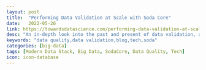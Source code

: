 ```yaml
---
layout: post
title:  "Performing Data Validation at Scale with Soda Core"
date:   2022-05-26
link: https://towardsdatascience.com/performing-data-validation-at-scale-with-soda-core-825267bb4714
desc: "An in-depth look into the past and present of data validation, and how you can leverage today’s tools to ensure data quality at scale."
keywords: "data quality,data validation,blog,tech,soda"
categories: [big-data]
tags: [Modern Data Stack, Big Data, SodaCore, Data Quality, Tech]
icon: icon-database
---
```

